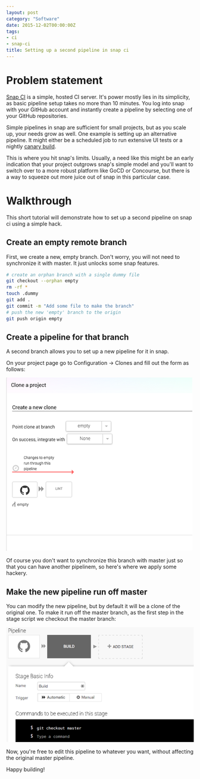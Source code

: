 ```yaml
---
layout: post
category: "Software"
date: 2015-12-02T00:00:00Z
tags:
- ci
- snap-ci
title: Setting up a second pipeline in snap ci
---
```


# Problem statement

[Snap CI](http://snap-ci.com) is a simple, hosted CI server. It's power mostly lies in its simplicity, as basic pipeline setup takes no more than 10 minutes. You log into snap with your GitHub account and instantly create a pipeline by selecting one of your GitHub repositories.

Simple pipelines in snap are sufficient for small projects, but as you scale up, your needs grow as well. One example is setting up an alternative pipeline. It might either be a scheduled job to run extensive UI tests or a nightly [canary build](https://www.thoughtworks.com/radar/techniques/canary-builds).

This is where you hit snap's limits. Usually, a need like this might be an early indication that your project outgrows snap's simple model and you'll want to switch over to a more robust platform like GoCD or Concourse, but there is a way to squeeze out more juice out of snap in this particular case.

# Walkthrough

This short tutorial will demonstrate how to set up a second pipeline on snap ci using a simple hack.

## Create an empty remote branch

First, we create a new, empty branch. Don't worry, you will not need to synchronize it with master. It just unlocks some snap features.

```bash
# create an orphan branch with a single dummy file
git checkout --orphan empty
rm -rf *
touch .dummy
git add .
git commit -m "Add some file to make the branch"
# push the new 'empty' branch to the origin
git push origin empty
```

## Create a pipeline for that branch

A second branch allows you to set up a new pipeline for it in snap.

On your project page go to Configuration -> Clones and fill out the form as follows:

![Clone project](clone.png)

Of course you don't want to synchronize this branch with master just so that you can have another pipelinem, so here's where we apply some hackery.

## Make the new pipeline run off master

You can modify the new pipeline, but by default it will be a clone of the original one. To make it run off the master branch, as the first step in the stage script we checkout the master branch:

![Checkout master](master.png)

Now, you're free to edit this pipeline to whatever you want, without affecting the original master pipeline.

Happy building!
